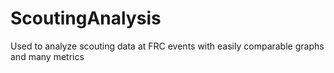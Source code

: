 # ScoutingAnalysis

Used to analyze scouting data at FRC events with easily comparable graphs and many metrics
